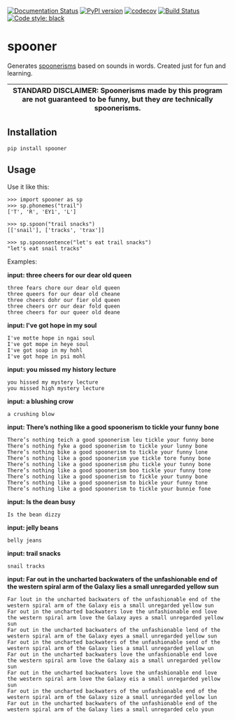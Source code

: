 [![Documentation Status](https://readthedocs.org/projects/spooner/badge/?version=latest)](https://spooner.readthedocs.io/en/latest/?badge=latest)
[![PyPI version](https://badge.fury.io/py/spooner.svg)](https://pypi.org/project/spooner/)
[![codecov](https://codecov.io/gh/danmaps/spooner/branch/master/graph/badge.svg)](https://codecov.io/gh/danmaps/spooner)
[![Build Status](https://dev.azure.com/danmaps/spooner/_apis/build/status/danmaps.spooner?branchName=master)](https://dev.azure.com/danmaps/spooner/_build/latest?definitionId=1&branchName=master)
[![Code style: black](https://img.shields.io/badge/code%20style-black-000000.svg)](https://github.com/ambv/black) 

# spooner

Generates [spoonerisms](https://en.wikipedia.org/wiki/Spoonerism) based on sounds in words. Created just for fun and learning.

| STANDARD DISCLAIMER: Spoonerisms made by this program are not guaranteed to be funny, but they *are* technically spoonerisms. |
| --- | 


## Installation

~~~
pip install spooner
~~~


## Usage

Use it like this:
~~~
>>> import spooner as sp
>>> sp.phonemes("trail")
['T', 'R', 'EY1', 'L']
~~~
~~~
>>> sp.spoon("trail snacks")
[['snail'], ['tracks', 'trax']]
~~~
~~~
>>> sp.spoonsentence("let's eat trail snacks")
"let's eat snail tracks"
~~~




Examples:

**input: three cheers for our dear old queen**
```
three fears chore our dear old queen
three queers for our dear old cheane
three cheers dohr our fier old queen
three cheers orr our dear fold queen
three cheers for our queer old deane
```
**input: I've got hope in my soul**
```
I've motte hope in ngai soul
I've got mope in heye soul
I've got soap in my hohl
I've got hope in psi mohl
```
**input: you missed my history lecture**
```
you hissed my mystery lecture
you missed high mystery lecture
```
**input: a blushing crow**
```
a crushing blow
```

**input: There’s nothing like a good spoonerism to tickle your funny bone**
```
There’s nothing teich a good spoonerism leu tickle your funny bone
There’s nothing fyke a good spoonerism to tickle your lunny bone
There’s nothing bike a good spoonerism to tickle your funny lone
There’s nothing like a good spoonerism yue tickle tore funny bone
There’s nothing like a good spoonerism phu tickle your tunny bone
There’s nothing like a good spoonerism boo tickle your funny tone
There’s nothing like a good spoonerism to fickle your tunny bone
There’s nothing like a good spoonerism to bickle your funny tone
There’s nothing like a good spoonerism to tickle your bunnie fone
```
**input: Is the dean busy**
```
Is the bean dizzy
```
**input: jelly beans**
```
belly jeans
```
**input: trail snacks**
```
snail tracks
```
**input: Far out in the uncharted backwaters of the unfashionable end of the western spiral arm of the Galaxy lies a small unregarded yellow sun**
```
Far lout in the uncharted backwaters of the unfashionable end of the western spiral arm of the Galaxy eis a small unregarded yellow sun
Far out in the uncharted backwaters love the unfashionable end love the western spiral arm love the Galaxy ayes a small unregarded yellow sun
Far out in the uncharted backwaters of the unfashionable lend of the western spiral arm of the Galaxy eyes a small unregarded yellow sun
Far out in the uncharted backwaters of the unfashionable send of the western spiral arm of the Galaxy lies a small unregarded yellow un
Far out in the uncharted backwaters love the unfashionable end love the western spiral arm love the Galaxy ais a small unregarded yellow sun
Far out in the uncharted backwaters love the unfashionable end love the western spiral arm love the Galaxy eis a small unregarded yellow sun
Far out in the uncharted backwaters of the unfashionable end of the western spiral arm of the Galaxy size a small unregarded yellow lun
Far out in the uncharted backwaters of the unfashionable end of the western spiral arm of the Galaxy lies a small unregarded celo youn
```
